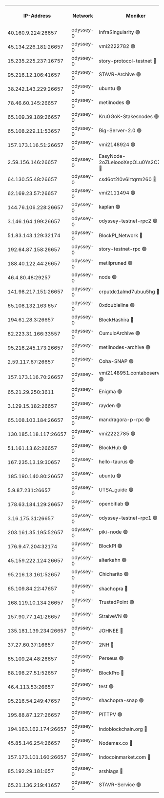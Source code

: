 


<table><tr><th>IP-Address</th><th>Network</th><th>Moniker</th><th>Latest Block Height</th><th>Earliest Block Height</th><th>Catching Up</th><th>Tx Index</th><th>Voting Power</th><th>Version</th><th>Scan Time</th></tr><tr><td>40.160.9.224:26657</td><td>odyssey-0</td><td>InfraSingularity 🟢</td><td>1166358</td><td>1</td><td>False</td><td>off</td><td>0</td><td>0.38.9</td><td>2024-12-10T10:16:47.845125642UTC</td></tr><tr><td>45.134.226.181:26657</td><td>odyssey-0</td><td>vmi2222782 🟢</td><td>1004287</td><td>1</td><td>False</td><td>off</td><td>0</td><td>0.38.9</td><td>2024-12-10T10:17:00.636675520UTC</td></tr><tr><td>15.235.225.237:16757</td><td>odyssey-0</td><td>story-protocol-testnet 🔴</td><td>1166363</td><td>1</td><td>False</td><td>off</td><td>141024000</td><td>0.38.9</td><td>2024-12-10T10:17:06.736101164UTC</td></tr><tr><td>95.216.12.106:41657</td><td>odyssey-0</td><td>STAVR-Archive 🟢</td><td>1166363</td><td>1</td><td>False</td><td>on</td><td>0</td><td>0.38.9</td><td>2024-12-10T10:17:08.708384448UTC</td></tr><tr><td>38.242.143.229:26657</td><td>odyssey-0</td><td>ubuntu 🟢</td><td>871676</td><td>1</td><td>False</td><td>off</td><td>0</td><td>0.38.9</td><td>2024-12-10T10:17:19.631029410UTC</td></tr><tr><td>78.46.60.145:26657</td><td>odyssey-0</td><td>metilnodes 🟢</td><td>1166367</td><td>1</td><td>False</td><td>off</td><td>0</td><td>0.38.9</td><td>2024-12-10T10:17:20.164238523UTC</td></tr><tr><td>65.109.39.189:26657</td><td>odyssey-0</td><td>KruGGoK-Stakesnodes 🟢</td><td>1166369</td><td>1</td><td>False</td><td>on</td><td>0</td><td>0.38.9</td><td>2024-12-10T10:17:30.136255705UTC</td></tr><tr><td>65.108.229.11:53657</td><td>odyssey-0</td><td>Big-Server-2.0 🟢</td><td>1096089</td><td>1</td><td>False</td><td>off</td><td>0</td><td>0.38.9</td><td>2024-12-10T10:17:32.137703080UTC</td></tr><tr><td>157.173.116.51:26657</td><td>odyssey-0</td><td>vmi2148924 🟢</td><td>1026842</td><td>1</td><td>False</td><td>off</td><td>0</td><td>0.38.9</td><td>2024-12-10T10:17:34.135180102UTC</td></tr><tr><td>2.59.156.146:26657</td><td>odyssey-0</td><td>EasyNode-2oZLeioooXepOLu0Ys2C7st0ry 🔴</td><td>1166370</td><td>1</td><td>False</td><td>off</td><td>141024000</td><td>0.38.9</td><td>2024-12-10T10:17:34.677811217UTC</td></tr><tr><td>64.130.55.48:26657</td><td>odyssey-0</td><td>csd6ot2l0v6lrtqrm260 🔴</td><td>1166371</td><td>1</td><td>False</td><td>off</td><td>507024000</td><td>0.38.9</td><td>2024-12-10T10:17:38.666442108UTC</td></tr><tr><td>62.169.23.57:26657</td><td>odyssey-0</td><td>vmi2111494 🟢</td><td>965796</td><td>1</td><td>False</td><td>off</td><td>0</td><td>0.38.9</td><td>2024-12-10T10:17:54.476213737UTC</td></tr><tr><td>144.76.106.228:26657</td><td>odyssey-0</td><td>kaplan 🟢</td><td>1166375</td><td>1</td><td>False</td><td>off</td><td>0</td><td>0.38.9</td><td>2024-12-10T10:17:55.265651197UTC</td></tr><tr><td>3.146.164.199:26657</td><td>odyssey-0</td><td>odyssey-testnet-rpc2 🟢</td><td>1166376</td><td>1</td><td>False</td><td>off</td><td>0</td><td>0.38.9</td><td>2024-12-10T10:17:58.189772160UTC</td></tr><tr><td>51.83.143.129:32174</td><td>odyssey-0</td><td>BlockPI_Network 🔴</td><td>1166378</td><td>1</td><td>False</td><td>off</td><td>141100000</td><td>0.38.9</td><td>2024-12-10T10:18:06.406484369UTC</td></tr><tr><td>192.64.87.158:26657</td><td>odyssey-0</td><td>story-testnet-rpc 🟢</td><td>1166364</td><td>1</td><td>False</td><td>off</td><td>0</td><td>0.38.9</td><td>2024-12-10T10:18:08.019248201UTC</td></tr><tr><td>188.40.122.44:26657</td><td>odyssey-0</td><td>metilpruned 🟢</td><td>1166379</td><td>1</td><td>False</td><td>off</td><td>0</td><td>0.38.9</td><td>2024-12-10T10:18:10.471815499UTC</td></tr><tr><td>46.4.80.48:29257</td><td>odyssey-0</td><td>node 🟢</td><td>1166379</td><td>1</td><td>False</td><td>on</td><td>0</td><td>0.38.9</td><td>2024-12-10T10:18:10.947848888UTC</td></tr><tr><td>141.98.217.151:26657</td><td>odyssey-0</td><td>crputdc1almd7ubuu5hg 🔴</td><td>1166384</td><td>1</td><td>False</td><td>off</td><td>507025000</td><td>0.38.9</td><td>2024-12-10T10:18:27.229896830UTC</td></tr><tr><td>65.108.132.163:657</td><td>odyssey-0</td><td>0xdoubleline 🟢</td><td>1166385</td><td>1</td><td>False</td><td>off</td><td>0</td><td>0.38.9</td><td>2024-12-10T10:18:31.992817685UTC</td></tr><tr><td>194.61.28.3:26657</td><td>odyssey-0</td><td>BlockHashira 🔴</td><td>1166385</td><td>1</td><td>False</td><td>off</td><td>141090000</td><td>0.38.9</td><td>2024-12-10T10:18:32.563667739UTC</td></tr><tr><td>82.223.31.166:33557</td><td>odyssey-0</td><td>CumuloArchive 🟢</td><td>1166387</td><td>1</td><td>False</td><td>on</td><td>0</td><td>0.38.9</td><td>2024-12-10T10:18:40.832022320UTC</td></tr><tr><td>95.216.245.173:26657</td><td>odyssey-0</td><td>metilnodes-archive 🟢</td><td>1166388</td><td>1</td><td>False</td><td>on</td><td>0</td><td>0.38.9</td><td>2024-12-10T10:18:44.191316948UTC</td></tr><tr><td>2.59.117.67:26657</td><td>odyssey-0</td><td>Coha-SNAP 🟢</td><td>1166391</td><td>1</td><td>False</td><td>off</td><td>0</td><td>0.38.9</td><td>2024-12-10T10:18:55.079190253UTC</td></tr><tr><td>157.173.116.70:26657</td><td>odyssey-0</td><td>vmi2148951.contaboserver.net 🟢</td><td>1166395</td><td>1</td><td>False</td><td>off</td><td>0</td><td>0.38.9</td><td>2024-12-10T10:19:05.966009357UTC</td></tr><tr><td>65.21.29.250:3611</td><td>odyssey-0</td><td>Enigma 🟢</td><td>1166400</td><td>1</td><td>False</td><td>on</td><td>0</td><td>0.38.9</td><td>2024-12-10T10:19:28.154336164UTC</td></tr><tr><td>3.129.15.182:26657</td><td>odyssey-0</td><td>rayden 🟢</td><td>1166401</td><td>1</td><td>False</td><td>on</td><td>0</td><td>0.38.9</td><td>2024-12-10T10:19:31.821781248UTC</td></tr><tr><td>65.108.103.184:26657</td><td>odyssey-0</td><td>mandragora-p-rpc 🟢</td><td>1166407</td><td>1</td><td>False</td><td>on</td><td>0</td><td>0.38.9</td><td>2024-12-10T10:19:54.784677005UTC</td></tr><tr><td>130.185.118.117:26657</td><td>odyssey-0</td><td>vmi2222785 🟢</td><td>931395</td><td>1</td><td>False</td><td>off</td><td>0</td><td>0.38.9</td><td>2024-12-10T10:19:59.817423447UTC</td></tr><tr><td>51.161.13.62:26657</td><td>odyssey-0</td><td>BlockHub 🟢</td><td>1166410</td><td>1</td><td>False</td><td>off</td><td>0</td><td>0.38.9</td><td>2024-12-10T10:20:02.842869323UTC</td></tr><tr><td>167.235.13.19:30657</td><td>odyssey-0</td><td>hello-taurus 🟢</td><td>1166410</td><td>1</td><td>False</td><td>on</td><td>0</td><td>0.38.9</td><td>2024-12-10T10:20:05.253495326UTC</td></tr><tr><td>185.190.140.80:26657</td><td>odyssey-0</td><td>ubuntu 🟢</td><td>941611</td><td>1</td><td>False</td><td>off</td><td>0</td><td>0.38.9</td><td>2024-12-10T10:20:07.252105130UTC</td></tr><tr><td>5.9.87.231:26657</td><td>odyssey-0</td><td>UTSA_guide 🟢</td><td>1166411</td><td>1</td><td>False</td><td>on</td><td>0</td><td>0.38.9</td><td>2024-12-10T10:20:08.152517864UTC</td></tr><tr><td>178.63.184.129:26657</td><td>odyssey-0</td><td>openbitlab 🟢</td><td>1166419</td><td>1</td><td>False</td><td>on</td><td>0</td><td>0.38.9</td><td>2024-12-10T10:20:37.236212377UTC</td></tr><tr><td>3.16.175.31:26657</td><td>odyssey-0</td><td>odyssey-testnet-rpc1 🟢</td><td>1166422</td><td>1</td><td>False</td><td>off</td><td>0</td><td>0.38.9</td><td>2024-12-10T10:20:49.542804239UTC</td></tr><tr><td>203.161.35.195:52657</td><td>odyssey-0</td><td>piki-node 🟢</td><td>1166365</td><td>109001</td><td>False</td><td>off</td><td>0</td><td>0.38.9</td><td>2024-12-10T10:17:12.780402719UTC</td></tr><tr><td>176.9.47.204:32174</td><td>odyssey-0</td><td>BlockPI 🟢</td><td>1166402</td><td>109001</td><td>False</td><td>off</td><td>0</td><td>0.38.9</td><td>2024-12-10T10:19:35.738125204UTC</td></tr><tr><td>45.159.222.124:26657</td><td>odyssey-0</td><td>alterkahn 🟢</td><td>1166413</td><td>113001</td><td>False</td><td>off</td><td>0</td><td>0.38.9</td><td>2024-12-10T10:20:13.839283898UTC</td></tr><tr><td>95.216.13.161:52657</td><td>odyssey-0</td><td>Chicharito 🟢</td><td>1166363</td><td>121001</td><td>False</td><td>off</td><td>0</td><td>0.38.12</td><td>2024-12-10T10:17:05.589053440UTC</td></tr><tr><td>65.109.84.22:47657</td><td>odyssey-0</td><td>shachopra 🔴</td><td>1166402</td><td>318001</td><td>False</td><td>off</td><td>143550000</td><td>0.38.9</td><td>2024-12-10T10:19:33.457190510UTC</td></tr><tr><td>168.119.10.134:26657</td><td>odyssey-0</td><td>TrustedPoint 🟢</td><td>1166420</td><td>339001</td><td>False</td><td>off</td><td>0</td><td>0.38.9</td><td>2024-12-10T10:20:41.271565958UTC</td></tr><tr><td>157.90.77.141:26657</td><td>odyssey-0</td><td>StraiveVN 🟢</td><td>1166379</td><td>342001</td><td>False</td><td>off</td><td>0</td><td>0.38.9</td><td>2024-12-10T10:18:08.600956410UTC</td></tr><tr><td>135.181.139.234:26657</td><td>odyssey-0</td><td>JOHNEE 🔴</td><td>1166407</td><td>351001</td><td>False</td><td>on</td><td>141025000</td><td>0.38.9</td><td>2024-12-10T10:19:52.034492641UTC</td></tr><tr><td>37.27.60.37:16657</td><td>odyssey-0</td><td>2NH 🔴</td><td>1166397</td><td>395001</td><td>False</td><td>off</td><td>141060000</td><td>0.38.9</td><td>2024-12-10T10:19:14.055730489UTC</td></tr><tr><td>65.109.24.48:26657</td><td>odyssey-0</td><td>Perseus 🟢</td><td>1166401</td><td>431001</td><td>False</td><td>off</td><td>0</td><td>0.38.9</td><td>2024-12-10T10:19:30.799575360UTC</td></tr><tr><td>88.198.27.51:52657</td><td>odyssey-0</td><td>BlockPro 🔴</td><td>1166363</td><td>507001</td><td>False</td><td>off</td><td>141024000</td><td>0.38.9</td><td>2024-12-10T10:17:07.945889115UTC</td></tr><tr><td>46.4.113.53:26657</td><td>odyssey-0</td><td>test 🟢</td><td>1166412</td><td>527001</td><td>False</td><td>off</td><td>0</td><td>0.38.9</td><td>2024-12-10T10:20:10.564303788UTC</td></tr><tr><td>95.216.54.249:47657</td><td>odyssey-0</td><td>shachopra-snap 🟢</td><td>1166402</td><td>531001</td><td>False</td><td>off</td><td>0</td><td>0.38.9</td><td>2024-12-10T10:19:34.845751047UTC</td></tr><tr><td>195.88.87.127:26657</td><td>odyssey-0</td><td>PITTPV 🟢</td><td>1166368</td><td>862001</td><td>False</td><td>off</td><td>0</td><td>0.38.9</td><td>2024-12-10T10:17:25.582885373UTC</td></tr><tr><td>194.163.162.174:26657</td><td>odyssey-0</td><td>indoblockchain.org 🔴</td><td>1166360</td><td>1023001</td><td>False</td><td>off</td><td>142085577</td><td>0.38.9</td><td>2024-12-10T10:16:54.151389912UTC</td></tr><tr><td>45.85.146.254:26657</td><td>odyssey-0</td><td>Nodemax.co 🔴</td><td>1166363</td><td>1023001</td><td>False</td><td>off</td><td>141061782</td><td>0.38.9</td><td>2024-12-10T10:17:07.236420740UTC</td></tr><tr><td>157.173.101.160:26657</td><td>odyssey-0</td><td>Indocoinmarket.com 🔴</td><td>1166414</td><td>1023001</td><td>False</td><td>off</td><td>142085577</td><td>0.38.9</td><td>2024-12-10T10:20:18.811310735UTC</td></tr><tr><td>85.192.29.181:657</td><td>odyssey-0</td><td>arshiags 🔴</td><td>1166413</td><td>1122001</td><td>False</td><td>off</td><td>141099000</td><td>0.38.9</td><td>2024-12-10T10:20:16.505552416UTC</td></tr><tr><td>65.21.136.219:41657</td><td>odyssey-0</td><td>STAVR-Service 🟢</td><td>1166375</td><td>1138001</td><td>False</td><td>on</td><td>0</td><td>0.38.9</td><td>2024-12-10T10:17:55.857350177UTC</td></tr></table>